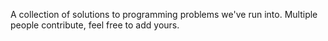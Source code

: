
A collection of solutions to programming problems we've run into.  Multiple people contribute, feel free to add yours.
